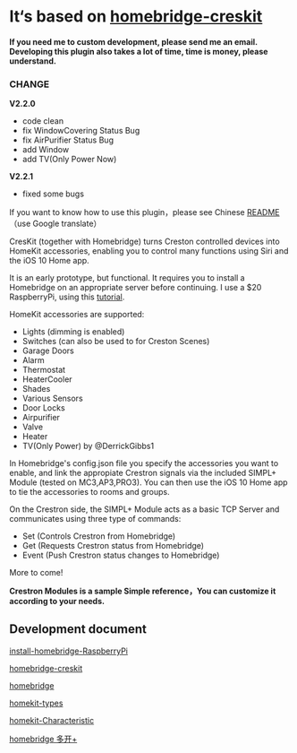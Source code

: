 # It‘s based on [homebridge-creskit](https://github.com/marcusadolfsson/homebridge-creskit)

#### If you need me to custom development, please send me an email. Developing this plugin also takes a lot of time, time is money, please understand.

### CHANGE
**V2.2.0**

- code clean
- fix WindowCovering Status Bug
- fix AirPurifier Status Bug
- add Window
- add TV(Only Power Now)

**V2.2.1**
- fixed some bugs

If you want to know how to use this plugin，please see Chinese [README](https://github.com/songzh96/homebridge-crestron/blob/master/README-ZhCN.md)（use Google translate）

CresKit (together with Homebridge) turns Creston controlled devices into HomeKit accessories, enabling you to control many functions using Siri and the iOS 10 Home app. 

It is an early prototype, but functional. It requires you to install a Homebridge on an appropriate server before continuing. I use a $20 RaspberryPi, using this [tutorial](https://github.com/nfarina/homebridge/wiki/Running-HomeBridge-on-a-Raspberry-Pi).
 
HomeKit accessories are supported:

- Lights (dimming is enabled)
- Switches (can also be used to for Creston Scenes)
- Garage Doors
- Alarm
- Thermostat
- HeaterCooler
- Shades
- Various Sensors
- Door Locks
- Airpurifier
- Valve
- Heater
- TV(Only Power) by @DerrickGibbs1

In Homebridge's config.json file you specify the accessories you want to enable, and link the appropiate Crestron signals via the included SIMPL+ Module (tested on MC3,AP3,PRO3). You can then use the iOS 10 Home app to tie the accessories to rooms and groups.

On the Crestron side, the SIMPL+ Module acts as a basic TCP Server and communicates using three type of commands:

- Set (Controls Crestron from Homebridge)
- Get (Requests Crestron status from Homebridge)
- Event (Push Crestron status changes to Homebridge)

More to come!

**Crestron Modules is a sample Simple reference，You can customize it according to your needs.**

## Development document

[install-homebridge-RaspberryPi](https://github.com/nfarina/homebridge/wiki/Running-HomeBridge-on-a-Raspberry-Pi)

[homebridge-creskit](https://github.com/marcusadolfsson/homebridge-creskit)

[homebridge](https://github.com/nfarina/homebridge)

[homekit-types](https://github.com/KhaosT/HAP-NodeJS/blob/master/lib/gen/HomeKitTypes.js)

[homekit-Characteristic](https://github.com/KhaosT/HAP-NodeJS/blob/master/lib/Characteristic.js)

[homebridge 多开+](https://github.com/nfarina/homebridge/issues/2054) 

